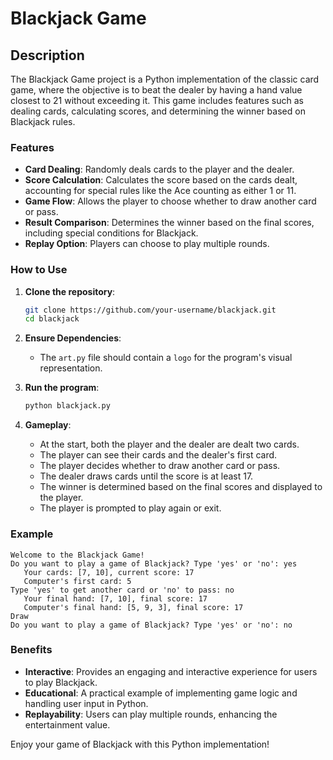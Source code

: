 # Blackjack Game

## Description

The Blackjack Game project is a Python implementation of the classic card game, where the objective is to beat the dealer by having a hand value closest to 21 without exceeding it. This game includes features such as dealing cards, calculating scores, and determining the winner based on Blackjack rules.

### Features

- **Card Dealing**: Randomly deals cards to the player and the dealer.
- **Score Calculation**: Calculates the score based on the cards dealt, accounting for special rules like the Ace counting as either 1 or 11.
- **Game Flow**: Allows the player to choose whether to draw another card or pass.
- **Result Comparison**: Determines the winner based on the final scores, including special conditions for Blackjack.
- **Replay Option**: Players can choose to play multiple rounds.

### How to Use

1. **Clone the repository**:
   ```bash
   git clone https://github.com/your-username/blackjack.git
   cd blackjack
   ```

2. **Ensure Dependencies**:
   - The `art.py` file should contain a `logo` for the program's visual representation.

3. **Run the program**:
   ```bash
   python blackjack.py
   ```

4. **Gameplay**:
   - At the start, both the player and the dealer are dealt two cards.
   - The player can see their cards and the dealer's first card.
   - The player decides whether to draw another card or pass.
   - The dealer draws cards until the score is at least 17.
   - The winner is determined based on the final scores and displayed to the player.
   - The player is prompted to play again or exit.

### Example

```
Welcome to the Blackjack Game!
Do you want to play a game of Blackjack? Type 'yes' or 'no': yes
   Your cards: [7, 10], current score: 17
   Computer's first card: 5
Type 'yes' to get another card or 'no' to pass: no
   Your final hand: [7, 10], final score: 17
   Computer's final hand: [5, 9, 3], final score: 17
Draw
Do you want to play a game of Blackjack? Type 'yes' or 'no': no
```

### Benefits

- **Interactive**: Provides an engaging and interactive experience for users to play Blackjack.
- **Educational**: A practical example of implementing game logic and handling user input in Python.
- **Replayability**: Users can play multiple rounds, enhancing the entertainment value.

Enjoy your game of Blackjack with this Python implementation!
